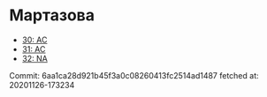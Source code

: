 # Мартазова
- [30: AC](30.md)
- [31: AC](31.md)
- [32: NA](32.md)

Commit: 6aa1ca28d921b45f3a0c08260413fc2514ad1487
 fetched at: 20201126-173234
